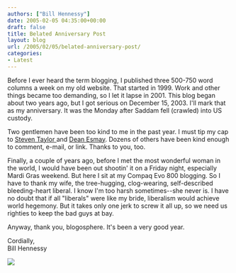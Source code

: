 ```yaml
---
authors: ["Bill Hennessy"]
date: 2005-02-05 04:35:00+00:00
draft: false
title: Belated Anniversary Post
layout: blog
url: /2005/02/05/belated-anniversary-post/
categories:
- Latest
---
```


Before I ever heard the term blogging, I published three 500-750 word columns a week on my old website. That started in 1999. Work and other things became too demanding, so I let it lapse in 2001. This blog began about two years ago, but I got serious on December 15, 2003. I'll mark that as my anniversary. It was the Monday after Saddam fell (crawled) into US custody.




Two gentlemen have been too kind to me in the past year. I must tip my cap to [Steven Taylor ](https://www.poliblogger.com/)and [Dean Esmay](https://www.deanesmay.com/). Dozens of others have been kind enough to comment, e-mail, or link. Thanks to you, too.




Finally, a couple of years ago, before I met the most wonderful woman in the world, I would have been out shootin' it on a Friday night, especially Mardi Gras weekend. But here I sit at my Compaq Evo 800 blogging. So I have to thank my wife, the tree-hugging, clog-wearing, self-described bleeding-heart liberal. I know I'm too harsh sometimes--she never is. I have no doubt that if all "liberals" were like my bride, liberalism would achieve world hegemony. But it takes only one jerk to screw it all up, so we need us righties to keep the bad guys at bay. 




Anyway, thank you, blogosphere. It's been a very good year. 




Cordially,  
Bill Hennessy

![](https://blog.billhennessy.com/aggbug.aspx?PostID=994)

